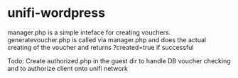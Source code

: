 unifi-wordpress
===============

manager.php is a simple inteface for creating vouchers.
generatevoucher.php is called via manager.php and does the actual creating of the voucher and returns ?created=true if successful

Todo:
Create authorized.php in the guest dir to handle DB voucher checking and to authorize client onto unifi network
